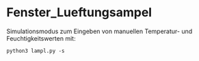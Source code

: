 # Fenster_Lueftungsampel

Simulationsmodus zum Eingeben von manuellen Temperatur- und Feuchtigkeitswerten
mit:

````python3 lampl.py -s````

